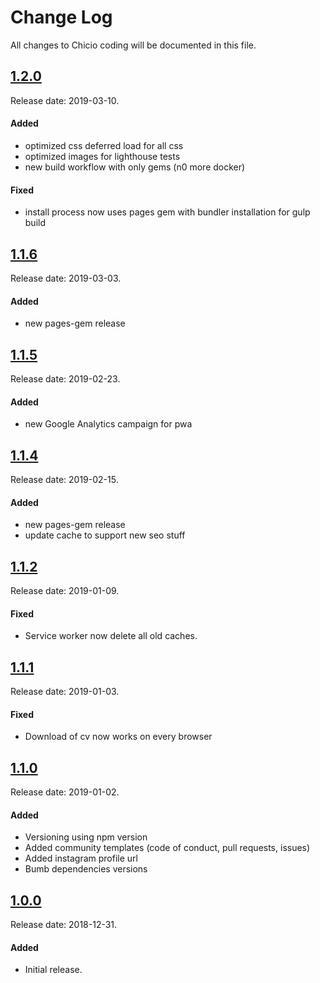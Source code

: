 # Change Log
All changes to Chicio coding will be documented in this file.

## [1.2.0](https://github.com/chicio/chicio.github.io/releases/tag/1.2.0)
Release date: 2019-03-10.

#### Added
- optimized css deferred load for all css
- optimized images for lighthouse tests
- new build workflow with only gems (n0 more docker)

#### Fixed
- install process now uses pages gem with bundler installation for gulp build


## [1.1.6](https://github.com/chicio/chicio.github.io/releases/tag/1.1.6)
Release date: 2019-03-03.

#### Added
- new pages-gem release


## [1.1.5](https://github.com/chicio/chicio.github.io/releases/tag/1.1.5)
Release date: 2019-02-23.

#### Added
- new Google Analytics campaign for pwa


## [1.1.4](https://github.com/chicio/chicio.github.io/releases/tag/1.1.4)
Release date: 2019-02-15.

#### Added
- new pages-gem release
- update cache to support new seo stuff


## [1.1.2](https://github.com/chicio/chicio.github.io/releases/tag/1.1.2)
Release date: 2019-01-09.

#### Fixed
- Service worker now delete all old caches.


## [1.1.1](https://github.com/chicio/chicio.github.io/releases/tag/1.1.1)
Release date: 2019-01-03.

#### Fixed
- Download of cv now works on every browser


## [1.1.0](https://github.com/chicio/chicio.github.io/releases/tag/1.1.0)
Release date: 2019-01-02.

#### Added
- Versioning using npm version
- Added community templates (code of conduct, pull requests, issues)
- Added instagram profile url
- Bumb dependencies versions


## [1.0.0](https://github.com/chicio/chicio.github.io/releases/tag/1.0.0)
Release date: 2018-12-31.

#### Added
- Initial release.
